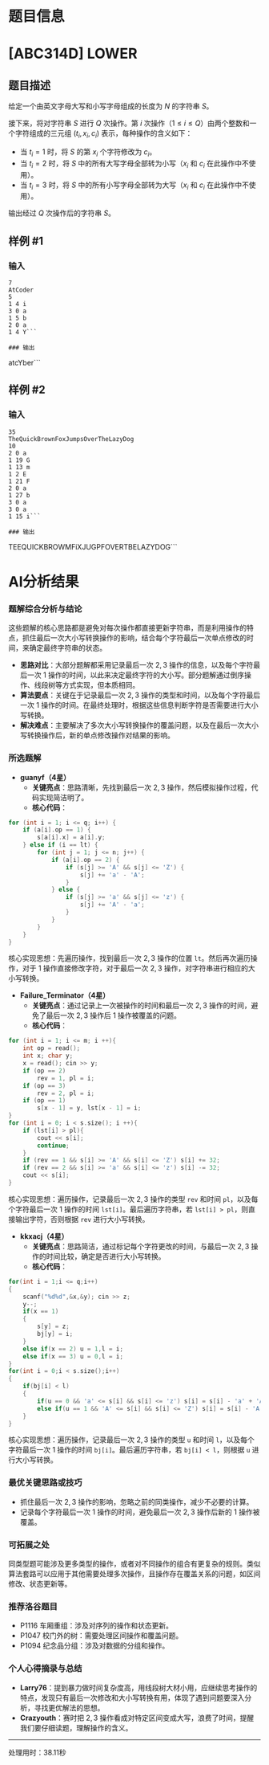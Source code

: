 # 题目信息

# [ABC314D] LOWER

## 题目描述

给定一个由英文字母大写和小写字母组成的长度为 $N$ 的字符串 $S$。

接下来，将对字符串 $S$ 进行 $Q$ 次操作。第 $i$ 次操作（$1 \le i \le Q$）由两个整数和一个字符组成的三元组 $(t _ i, x _ i, c _ i)$ 表示，每种操作的含义如下：

- 当 $t _ i = 1$ 时，将 $S$ 的第 $x _ i$ 个字符修改为 $c _ i$。
- 当 $t _ i = 2$ 时，将 $S$ 中的所有大写字母全部转为小写（$x _ i$ 和 $c _ i$ 在此操作中不使用）。
- 当 $t _ i = 3$ 时，将 $S$ 中的所有小写字母全部转为大写（$x _ i$ 和 $c _ i$ 在此操作中不使用）。

输出经过 $Q$ 次操作后的字符串 $S$。

## 样例 #1

### 输入

```
7
AtCoder
5
1 4 i
3 0 a
1 5 b
2 0 a
1 4 Y```

### 输出

```
atcYber```

## 样例 #2

### 输入

```
35
TheQuickBrownFoxJumpsOverTheLazyDog
10
2 0 a
1 19 G
1 13 m
1 2 E
1 21 F
2 0 a
1 27 b
3 0 a
3 0 a
1 15 i```

### 输出

```
TEEQUICKBROWMFiXJUGPFOVERTBELAZYDOG```

# AI分析结果

### 题解综合分析与结论
这些题解的核心思路都是避免对每次操作都直接更新字符串，而是利用操作的特点，抓住最后一次大小写转换操作的影响，结合每个字符最后一次单点修改的时间，来确定最终字符串的状态。

- **思路对比**：大部分题解都采用记录最后一次 $2,3$ 操作的信息，以及每个字符最后一次 $1$ 操作的时间，以此来决定最终字符的大小写。部分题解通过倒序操作、线段树等方式实现，但本质相同。
- **算法要点**：关键在于记录最后一次 $2,3$ 操作的类型和时间，以及每个字符最后一次 $1$ 操作的时间。在最终处理时，根据这些信息判断字符是否需要进行大小写转换。
- **解决难点**：主要解决了多次大小写转换操作的覆盖问题，以及在最后一次大小写转换操作后，新的单点修改操作对结果的影响。

### 所选题解
- **guanyf（4星）**
    - **关键亮点**：思路清晰，先找到最后一次 $2,3$ 操作，然后模拟操作过程，代码实现简洁明了。
    - **核心代码**：
```cpp
for (int i = 1; i <= q; i++) {
    if (a[i].op == 1) {
        s[a[i].x] = a[i].y;
    } else if (i == lt) {
        for (int j = 1; j <= n; j++) {
            if (a[i].op == 2) {
                if (s[j] >= 'A' && s[j] <= 'Z') {
                    s[j] += 'a' - 'A';
                }
            } else {
                if (s[j] >= 'a' && s[j] <= 'z') {
                    s[j] += 'A' - 'a';
                }
            }
        }
    }
}
```
核心实现思想：先遍历操作，找到最后一次 $2,3$ 操作的位置 `lt`。然后再次遍历操作，对于 $1$ 操作直接修改字符，对于最后一次 $2,3$ 操作，对字符串进行相应的大小写转换。

- **Failure_Terminator（4星）**
    - **关键亮点**：通过记录上一次被操作的时间和最后一次 $2,3$ 操作的时间，避免了最后一次 $2,3$ 操作后 $1$ 操作被覆盖的问题。
    - **核心代码**：
```cpp
for (int i = 1; i <= m; i ++){
    int op = read();
    int x; char y;
    x = read(); cin >> y;
    if (op == 2)
        rev = 1, pl = i;
    if (op == 3)
        rev = 2, pl = i;
    if (op == 1)
        s[x - 1] = y, lst[x - 1] = i;
}
for (int i = 0; i < s.size(); i ++){
    if (lst[i] > pl){
        cout << s[i];
        continue;
    }
    if (rev == 1 && s[i] >= 'A' && s[i] <= 'Z') s[i] += 32;
    if (rev == 2 && s[i] >= 'a' && s[i] <= 'z') s[i] -= 32;
    cout << s[i];
} 
```
核心实现思想：遍历操作，记录最后一次 $2,3$ 操作的类型 `rev` 和时间 `pl`，以及每个字符最后一次 $1$ 操作的时间 `lst[i]`。最后遍历字符串，若 `lst[i] > pl`，则直接输出字符，否则根据 `rev` 进行大小写转换。

- **kkxacj（4星）**
    - **关键亮点**：思路简洁，通过标记每个字符更改的时间，与最后一次 $2,3$ 操作的时间比较，确定是否进行大小写转换。
    - **核心代码**：
```cpp
for(int i = 1;i <= q;i++)
{
    scanf("%d%d",&x,&y); cin >> z;
    y--;
    if(x == 1)
    {
        s[y] = z;
        bj[y] = i;
    }
    else if(x == 2) u = 1,l = i;
    else if(x == 3) u = 0,l = i;
}
for(int i = 0;i < s.size();i++)
{
    if(bj[i] < l)
    {
        if(u == 0 && 'a' <= s[i] && s[i] <= 'z') s[i] = s[i] - 'a' + 'A'; 
        else if(u == 1 && 'A' <= s[i] && s[i] <= 'Z') s[i] = s[i] - 'A' + 'a'; 
    }
}
```
核心实现思想：遍历操作，记录最后一次 $2,3$ 操作的类型 `u` 和时间 `l`，以及每个字符最后一次 $1$ 操作的时间 `bj[i]`。最后遍历字符串，若 `bj[i] < l`，则根据 `u` 进行大小写转换。

### 最优关键思路或技巧
- 抓住最后一次 $2,3$ 操作的影响，忽略之前的同类操作，减少不必要的计算。
- 记录每个字符最后一次 $1$ 操作的时间，避免最后一次 $2,3$ 操作后新的 $1$ 操作被覆盖。

### 可拓展之处
同类型题可能涉及更多类型的操作，或者对不同操作的组合有更复杂的规则。类似算法套路可以应用于其他需要处理多次操作，且操作存在覆盖关系的问题，如区间修改、状态更新等。

### 推荐洛谷题目
- P1116 车厢重组：涉及对序列的操作和状态更新。
- P1047 校门外的树：需要处理区间操作和覆盖问题。
- P1094 纪念品分组：涉及对数据的分组和操作。

### 个人心得摘录与总结
- **Larry76**：提到暴力做时间复杂度高，用线段树大材小用，应继续思考操作的特点，发现只有最后一次修改和大小写转换有用，体现了遇到问题要深入分析，寻找更优解法的思想。
- **Crazyouth**：赛时把 $2,3$ 操作看成对特定区间变成大写，浪费了时间，提醒我们要仔细读题，理解操作的含义。 

---
处理用时：38.11秒